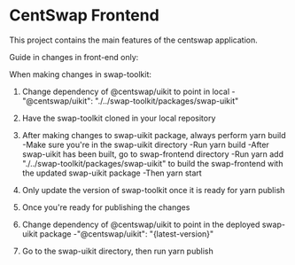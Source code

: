 # CentSwap Frontend

This project contains the main features of the centswap application.

Guide in changes in front-end only:

When making changes in swap-toolkit:

1. Change dependency of @centswap/uikit to point in local
   -"@centswap/uikit": "./../swap-toolkit/packages/swap-uikit"

2. Have the swap-toolkit cloned in your local repository
3. After making changes to swap-uikit package, always perform yarn build
   -Make sure you're in the swap-uikit directory
   -Run yarn build
   -After swap-uikit has been built, go to swap-frontend directory
   -Run yarn add "./../swap-toolkit/packages/swap-uikit" to build the swap-frontend with the updated swap-uikit package
   -Then yarn start
4. Only update the version of swap-toolkit once it is ready for yarn publish
5. Once you're ready for publishing the changes
6. Change dependency of @centswap/uikit to point in the deployed swap-uikit package
   -"@centswap/uikit": "{latest-version}"
7. Go to the swap-uikit directory, then run yarn publish
